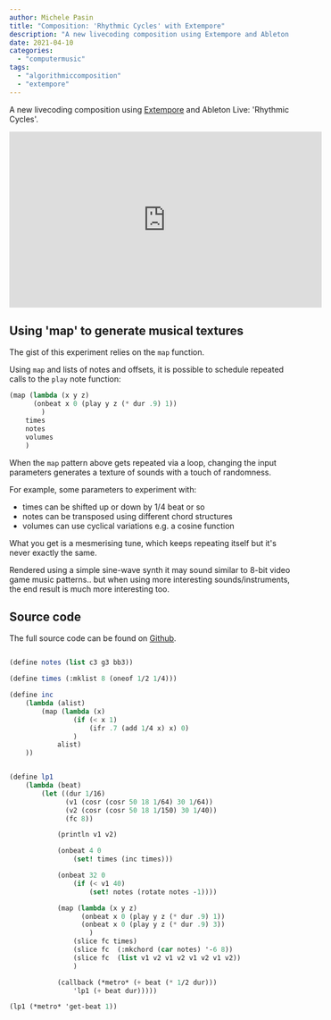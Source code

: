 ```yaml
---
author: Michele Pasin
title: "Composition: 'Rhythmic Cycles' with Extempore"
description: "A new livecoding composition using Extempore and Ableton Live: 'Rhythmic Cycles'."
date: 2021-04-10
categories: 
  - "computermusic"
tags: 
  - "algorithmiccomposition"
  - "extempore"
---
```


A new livecoding composition using [Extempore](https://extemporelang.github.io/) and Ableton Live: 'Rhythmic Cycles'. 

<iframe width="560" height="315" src="https://www.youtube.com/embed/m3v8gRzROkU" title="YouTube video player" frameborder="0" allow="accelerometer; autoplay; clipboard-write; encrypted-media; gyroscope; picture-in-picture" allowfullscreen></iframe>

## Using 'map' to generate musical textures

The gist of this experiment relies on the `map` function. 

Using `map` and lists of notes and offsets, it is possible to schedule repeated calls to the `play` note function:

``` scheme
(map (lambda (x y z)
	  (onbeat x 0 (play y z (* dur .9) 1))
		)
	times
	notes
	volumes
	)
```

When the `map`  pattern above gets repeated via a loop, changing the input parameters generates a texture of sounds with a touch of randomness. 

For example, some parameters to experiment with:

- times can be shifted up or down by 1/4 beat or so
- notes can be transposed using different chord structures
- volumes can use cyclical variations e.g. a cosine function

What you get is a mesmerising tune, which keeps repeating itself but it's never exactly the same. 

Rendered using a simple sine-wave synth it may sound similar to 8-bit video game music patterns.. but when using more interesting sounds/instruments, the end result is much more interesting too. 


## Source code

The full source code can be found on [Github](https://github.com/lambdamusic/The-Musical-Code/blob/main/works/2021-04-rhytmic-cycles.xtm).

```scheme

(define notes (list c3 g3 bb3))

(define times (:mklist 8 (oneof 1/2 1/4)))

(define inc
    (lambda (alist)
        (map (lambda (x)
                (if (< x 1) 
                    (ifr .7 (add 1/4 x) x) 0)
                )
            alist)
    ))


(define lp1
    (lambda (beat)
        (let ((dur 1/16)
              (v1 (cosr (cosr 50 18 1/64) 30 1/64))
              (v2 (cosr (cosr 50 18 1/150) 30 1/40))
              (fc 8))

            (println v1 v2)

            (onbeat 4 0 
                (set! times (inc times)))

            (onbeat 32 0
                (if (< v1 40)  
                    (set! notes (rotate notes -1))))

            (map (lambda (x y z)
                  (onbeat x 0 (play y z (* dur .9) 1))
                  (onbeat x 0 (play y z (* dur .9) 3))
                    )
                (slice fc times)
                (slice fc  (:mkchord (car notes) '-6 8))
                (slice fc  (list v1 v2 v1 v2 v1 v2 v1 v2))
                )

            (callback (*metro* (+ beat (* 1/2 dur))) 
                'lp1 (+ beat dur)))))

(lp1 (*metro* 'get-beat 1))
```



